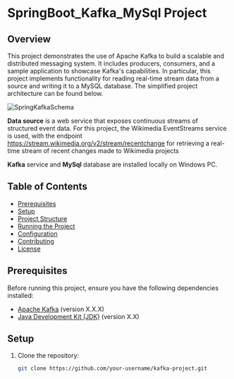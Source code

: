 # SpringBoot_Kafka_MySql Project

## Overview

This project demonstrates the use of Apache Kafka to build a scalable and distributed messaging system. It includes producers, consumers, and a sample application to showcase Kafka's capabilities. In particular, this project implements functionality for reading real-time stream data from a source and writing it to a MySQL database. The simplified project architecture can be found below.

![SpringKafkaSchema](https://github.com/juzyz/Springboot_Kafka_MySql/assets/96008515/f0538872-9eee-44df-a486-f71a468b491f)

**Data source** is a web service that exposes continuous streams of structured event data. For this project, the Wikimedia EventStreams service is used, with the endpoint https://stream.wikimedia.org/v2/stream/recentchange for retrieving a real-time stream of recent changes made to Wikimedia projects
 
 **Kafka** service and **MySql** database are installed locally on Windows PC.



## Table of Contents

- [Prerequisites](#prerequisites)
- [Setup](#setup)
- [Project Structure](#project-structure)
- [Running the Project](#running-the-project)
- [Configuration](#configuration)
- [Contributing](#contributing)
- [License](#license)

## Prerequisites

Before running this project, ensure you have the following dependencies installed:

- [Apache Kafka](https://kafka.apache.org/) (version X.X.X)
- [Java Development Kit (JDK)](https://www.oracle.com/java/technologies/javase-downloads.html) (version X.X)

## Setup

1. Clone the repository:

   ```bash
   git clone https://github.com/your-username/kafka-project.git
